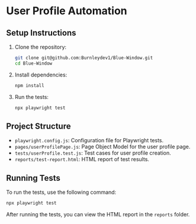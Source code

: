 
# User Profile Automation

## Setup Instructions

1. Clone the repository:
    ```bash
    git clone git@github.com:Burnleydev1/Blue-Window.git
    cd Blue-Window
    ```

2. Install dependencies:
    ```bash
    npm install
    ```

3. Run the tests:
    ```bash
    npx playwright test
    ```

## Project Structure

- `playwright.config.js`: Configuration file for Playwright tests.
- `pages/userProfilePage.js`: Page Object Model for the user profile page.
- `tests/userProfile.test.js`: Test cases for user profile creation.
- `reports/test-report.html`: HTML report of test results.

## Running Tests

To run the tests, use the following command:
```bash
npx playwright test
```

After running the tests, you can view the HTML report in the `reports` folder.
        